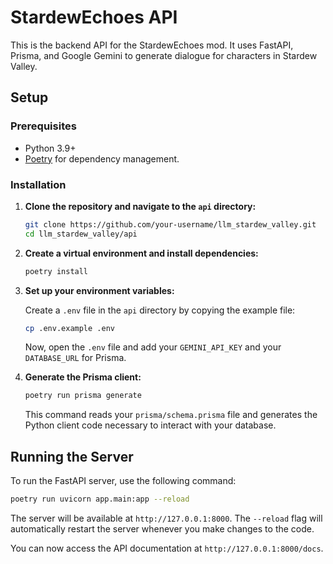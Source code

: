 # StardewEchoes API

This is the backend API for the StardewEchoes mod. It uses FastAPI, Prisma, and Google Gemini to generate dialogue for characters in Stardew Valley.

## Setup

### Prerequisites

- Python 3.9+
- [Poetry](https://python-poetry.org/docs/#installation) for dependency management.

### Installation

1.  **Clone the repository and navigate to the `api` directory:**

    ```bash
    git clone https://github.com/your-username/llm_stardew_valley.git
    cd llm_stardew_valley/api
    ```

2.  **Create a virtual environment and install dependencies:**

    ```bash
    poetry install
    ```

3.  **Set up your environment variables:**

    Create a `.env` file in the `api` directory by copying the example file:

    ```bash
    cp .env.example .env
    ```

    Now, open the `.env` file and add your `GEMINI_API_KEY` and your `DATABASE_URL` for Prisma.

4.  **Generate the Prisma client:**

    ```bash
    poetry run prisma generate
    ```

    This command reads your `prisma/schema.prisma` file and generates the Python client code necessary to interact with your database.

## Running the Server

To run the FastAPI server, use the following command:

```bash
poetry run uvicorn app.main:app --reload
```

The server will be available at `http://127.0.0.1:8000`. The `--reload` flag will automatically restart the server whenever you make changes to the code.

You can now access the API documentation at `http://127.0.0.1:8000/docs`.
